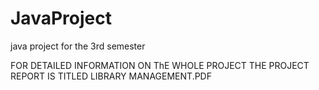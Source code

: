 # JavaProject
java project for the 3rd semester

FOR DETAILED INFORMATION ON ThE WHOLE PROJECT
           THE PROJECT REPORT IS TITLED LIBRARY MANAGEMENT.PDF
